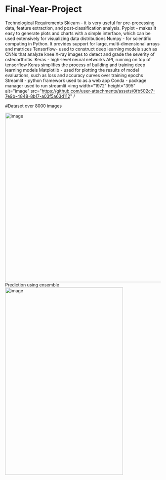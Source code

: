 # Final-Year-Project
Technological Requirements
Sklearn - it is very useful for pre-processing data, feature extraction, and post-classification analysis.
Pyplot - makes it easy to generate plots and charts with a simple interface, which can be used extensively for visualizing data distributions
Numpy - for scientific computing in Python. It provides support for large, multi-dimensional arrays and matrices
Tensorflow- used to construct deep learning models such as CNNs that analyze knee X-ray images to detect and grade the severity of osteoarthritis.
Keras - high-level neural networks API, running on top of tensorflow Keras simplifies the process of building and training deep learning models
Matplotlib - used for plotting the results of model evaluations, such as loss and accuracy curves over training epochs
Streamlit - python framework used to as a web app 
Conda -  package manager used to run streamlit
<img width="1972" height="395" alt="image" src="https://github.com/user-attachments/assets/0fb502c7-7e9b-4848-8b17-a03f5a63d112" /

#Dataset
 over 8000 images

 
<img width="660" height="549" alt="image" src="https://github.com/user-attachments/assets/c0709404-9f31-43d2-ac90-4e557abcf033" />
Prediction using ensemble
<img width="381" height="607" alt="image" src="https://github.com/user-attachments/assets/075ee1ba-de3a-42bc-9ad7-e00f44f23940" />
